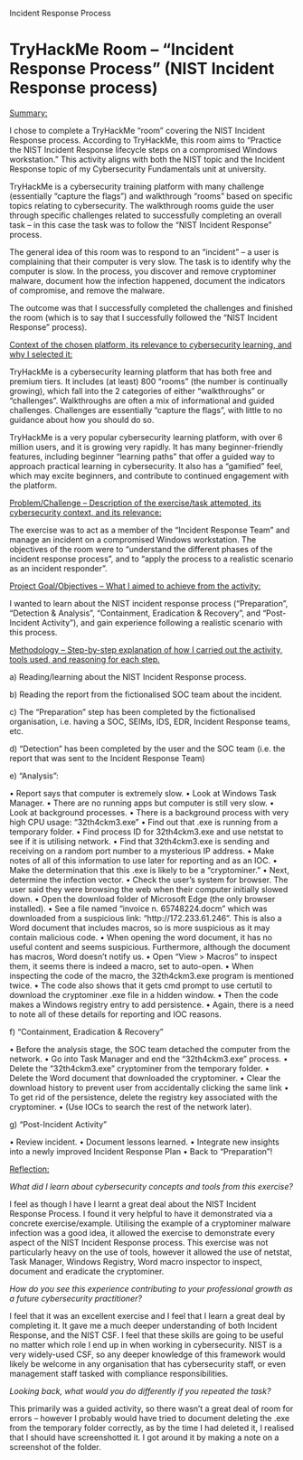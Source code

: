 
Incident Response Process

<h1>TryHackMe Room – “Incident Response Process” (NIST Incident Response process)</h1>

<u>Summary:</u>

I chose to complete a TryHackMe “room” covering the NIST Incident Response process. According to TryHackMe, this room aims to “Practice the NIST Incident Response lifecycle steps on a compromised Windows workstation.”
This activity aligns with both the NIST topic and the Incident Response topic of my Cybersecurity Fundamentals unit at university.

TryHackMe is a cybersecurity training platform with many challenge (essentially “capture the flags”) and walkthrough “rooms” based on specific topics relating to cybersecurity. The walkthrough rooms guide the user through specific challenges related to successfully completing an overall task – in this case the task was to follow the “NIST Incident Response” process.

The general idea of this room was to respond to an “incident” – a user is complaining that their computer is very slow. The task is to identify why the computer is slow. In the process, you discover and remove cryptominer malware, document how the infection happened, document the indicators of compromise, and remove the malware.

The outcome was that I successfully completed the challenges and finished the room (which is to say that I successfully followed the “NIST Incident Response” process).


<u>Context of the chosen platform, its relevance to cybersecurity learning, and why I selected it:</u>

TryHackMe is a cybersecurity learning platform that has both free and premium tiers. It includes (at least) 800 “rooms” (the number is continually growing), which fall into the 2 categories of either “walkthroughs” or “challenges”. Walkthroughs are often a mix of informational and guided challenges. Challenges are essentially “capture the flags”, with little to no guidance about how you should do so.

TryHackMe is a very popular cybersecurity learning platform, with over 6 million users, and it is growing very rapidly. It has many beginner-friendly features, including beginner “learning paths” that offer a guided way to approach practical learning in cybersecurity. It also has a “gamified” feel, which may excite beginners, and contribute to continued engagement with the platform.


<u>Problem/Challenge – Description of the exercise/task attempted, its cybersecurity context, and its relevance:</u>

The exercise was to act as a member of the “Incident Response Team” and manage an incident on a compromised Windows workstation. The objectives of the room were to “understand the different phases of the incident response process”, and to “apply the process to a realistic scenario as an incident responder”.


<u>Project Goal/Objectives – What I aimed to achieve from the activity:</u>

I wanted to learn about the NIST incident response process (“Preparation”, “Detection & Analysis”, “Containment, Eradication & Recovery”, and “Post-Incident Activity”), and gain experience following a realistic scenario with this process.


<u>Methodology – Step-by-step explanation of how I carried out the activity, tools used, and reasoning for each step.</u>

a)	Reading/learning about the NIST Incident Response process.

b)	Reading the report from the fictionalised SOC team about the incident.

c)	The “Preparation” step has been completed by the fictionalised organisation, i.e. having a SOC, SEIMs, IDS, EDR, Incident Response teams, etc.

d)	“Detection” has been completed by the user and the SOC team (i.e. the report that was sent to the Incident Response Team)

e)	“Analysis”:

•	Report says that computer is extremely slow.
•	Look at Windows Task Manager.
•	There are no running apps but computer is still very slow.
•	Look at background processes.
•	There is a background process with very high CPU usage: “32th4ckm3.exe”
•	Find out that .exe is running from a temporary folder.
•	Find process ID for 32th4ckm3.exe and use netstat to see if it is utilising network.
•	Find that 32th4ckm3.exe is sending and receiving on a random port number to a mysterious IP address.
•	Make notes of all of this information to use later for reporting and as an IOC.
•	Make the determination that this .exe is likely to be a “cryptominer.”
•	Next, determine the infection vector.
•	Check the user’s system for browser. The user said they were browsing the web when their computer initially slowed down.
•	Open the download folder of Microsoft Edge (the only browser installed).
•	See a file named “invoice n. 65748224.docm” which was downloaded from a suspicious link: “ht<span>tp://</span>172.233.61.246”. This is also a Word document that includes macros, so is more suspicious as it may contain malicious code.
•	When opening the word document, it has no useful content and seems suspicious. Furthermore, although the document has macros, Word doesn’t notify us.
•	Open “View > Macros” to inspect them, it seems there is indeed a macro, set to auto-open.
•	When inspecting the code of the macro, the 32th4ckm3.exe program is mentioned twice.
•	The code also shows that it gets cmd prompt to use certutil to download the cryptominer .exe file in a hidden window.
•	Then the code makes a Windows registry entry to add persistence.
•	Again, there is a need to note all of these details for reporting and IOC reasons.

f)	“Containment, Eradication & Recovery”

•	Before the analysis stage, the SOC team detached the computer from the network.
•	Go into Task Manager and end the “32th4ckm3.exe” process.
•	Delete the “32th4ckm3.exe” cryptominer from the temporary folder.
•	Delete the Word document that downloaded the cryptominer.
•	Clear the download history to prevent user from accidentally clicking the same link
•	To get rid of the persistence, delete the registry key associated with the cryptominer.
•	(Use IOCs to search the rest of the network later).

g)	“Post-Incident Activity”

•	Review incident.
•	Document lessons learned.
•	Integrate new insights into a newly improved Incident Response Plan
•	Back to “Preparation”!


<u>Reflection:</u>

<i>What did I learn about cybersecurity concepts and tools from this exercise?</i>

I feel as though I have I learnt a great deal about the NIST Incident Response Process. I found it very helpful to have it demonstrated via a concrete exercise/example. Utilising the example of a cryptominer malware infection was a good idea, it allowed the exercise to demonstrate every aspect of the NIST Incident Response process. This exercise was not particularly heavy on the use of tools, however it allowed the use of netstat, Task Manager, Windows Registry, Word macro inspector to inspect, document and eradicate the cryptominer.

<i>How do you see this experience contributing to your professional growth as a future cybersecurity practitioner?</i>

I feel that it was an excellent exercise and I feel that I learn a great deal by completing it. It gave me a much deeper understanding of both Incident Response, and the NIST CSF. I feel that these skills are going to be useful no matter which role I end up in when working in cybersecurity. NIST is a very widely-used CSF, so any deeper knowledge of this framework would likely be welcome in any organisation that has cybersecurity staff, or even management staff tasked with compliance responsibilities.

<i>Looking back, what would you do differently if you repeated the task?</i>

This primarily was a guided activity, so there wasn’t a great deal of room for errors – however I probably would have tried to document deleting the .exe from the temporary folder correctly, as by the time I had deleted it, I realised that I should have screenshotted it. I got around it by making a note on a screenshot of the folder.



